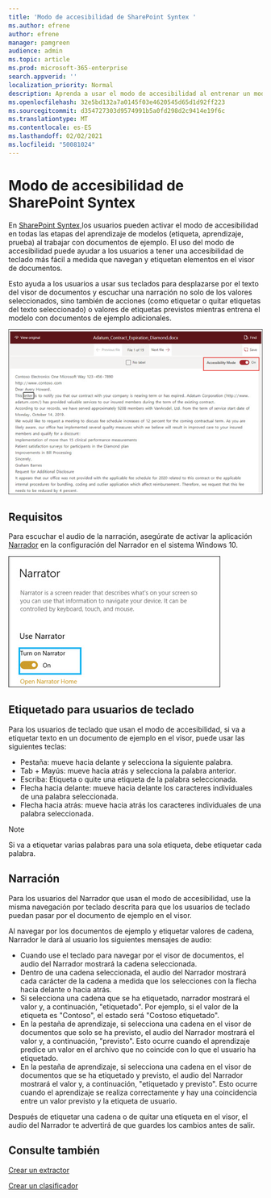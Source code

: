 ```yaml
---
title: 'Modo de accesibilidad de SharePoint Syntex '
ms.author: efrene
author: efrene
manager: pamgreen
audience: admin
ms.topic: article
ms.prod: microsoft-365-enterprise
search.appverid: ''
localization_priority: Normal
description: Aprenda a usar el modo de accesibilidad al entrenar un modelo en SharePoint Syntex.
ms.openlocfilehash: 32e5bd132a7a0145f03e4620545d65d1d92ff223
ms.sourcegitcommit: d354727303d9574991b5a0fd298d2c9414e19f6c
ms.translationtype: MT
ms.contentlocale: es-ES
ms.lasthandoff: 02/02/2021
ms.locfileid: "50081024"
---
```

# <a name="sharepoint-syntex-accessibility-mode"></a>Modo de accesibilidad de SharePoint Syntex

En [SharePoint Syntex,](index.md)los usuarios pueden activar el modo de accesibilidad en todas las etapas del aprendizaje de modelos (etiqueta, aprendizaje, prueba) al trabajar con documentos de ejemplo. El uso del modo de accesibilidad puede ayudar a los usuarios a tener una accesibilidad de teclado más fácil a medida que navegan y etiquetan elementos en el visor de documentos.

Esto ayuda a los usuarios a usar sus teclados para desplazarse por el texto del visor de documentos y escuchar una narración no solo de los valores seleccionados, sino también de acciones (como etiquetar o quitar etiquetas del texto seleccionado) o valores de etiquetas previstos mientras entrena el modelo con documentos de ejemplo adicionales. 


![Modo de accesibilidad](../media/content-understanding/accessibility-mode.png)

## <a name="requirements"></a>Requisitos

Para escuchar el audio de la narración, asegúrate de activar la aplicación [Narrador](https://support.microsoft.com/windows/complete-guide-to-narrator-e4397a0d-ef4f-b386-d8ae-c172f109bdb1) en la configuración del Narrador en el sistema Windows 10.

![Activar narrador](../media/content-understanding/narrator-settings.png)

## <a name="labeling-for-keyboard-users"></a>Etiquetado para usuarios de teclado

Para los usuarios de teclado que usan el modo de accesibilidad, si va a etiquetar texto en un documento de ejemplo en el visor, puede usar las siguientes teclas:

- Pestaña: mueve hacia delante y selecciona la siguiente palabra.
- Tab + Mayús: mueve hacia atrás y selecciona la palabra anterior.
- Escriba: Etiqueta o quite una etiqueta de la palabra seleccionada.
- Flecha hacia delante: mueve hacia delante los caracteres individuales de una palabra seleccionada.
- Flecha hacia atrás: mueve hacia atrás los caracteres individuales de una palabra seleccionada.

> [!NOTE]
> Si va a etiquetar varias palabras para una sola etiqueta, debe etiquetar cada palabra.


## <a name="narration"></a>Narración

Para los usuarios del Narrador que usan el modo de accesibilidad, use la misma navegación por teclado descrita para que los usuarios de teclado puedan pasar por el documento de ejemplo en el visor.

Al navegar por los documentos de ejemplo y etiquetar valores de cadena, Narrador le dará al usuario los siguientes mensajes de audio:

- Cuando use el teclado para navegar por el visor de documentos, el audio del Narrador mostrará la cadena seleccionada.
- Dentro de una cadena seleccionada, el audio del Narrador mostrará cada carácter de la cadena a medida que los selecciones con la flecha hacia delante o hacia atrás.
- Si selecciona una cadena que se ha etiquetado, narrador mostrará el valor y, a continuación, "etiquetado".  Por ejemplo, si el valor de la etiqueta es "Contoso", el estado será "Costoso etiquetado". 
- En la pestaña de aprendizaje, si selecciona una cadena en el visor de documentos que solo se ha previsto, el audio del Narrador mostrará el valor y, a continuación, "previsto". Esto ocurre cuando el aprendizaje predice un valor en el archivo que no coincide con lo que el usuario ha etiquetado.
- En la pestaña de aprendizaje, si selecciona una cadena en el visor de documentos que se ha etiquetado y previsto, el audio del Narrador mostrará el valor y, a continuación, "etiquetado y previsto". Esto ocurre cuando el aprendizaje se realiza correctamente y hay una coincidencia entre un valor previsto y la etiqueta de usuario.



Después de etiquetar una cadena o de quitar una etiqueta en el visor, el audio del Narrador te advertirá de que guardes los cambios antes de salir.

## <a name="see-also"></a>Consulte también

[Crear un extractor](create-an-extractor.md)</br>

[Crear un clasificador](create-a-classifier.md)</br>










 


  
  



